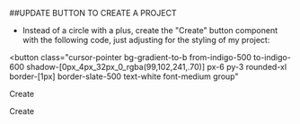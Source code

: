 ##UPDATE BUTTON TO CREATE A PROJECT
  - Instead of a circle with a plus, create the "Create" button component with the following code, just adjusting for the styling of my project:

<button
  class="cursor-pointer bg-gradient-to-b from-indigo-500 to-indigo-600 shadow-[0px_4px_32px_0_rgba(99,102,241,.70)] px-6 py-3 rounded-xl border-[1px] border-slate-500 text-white font-medium group"
>
  <div class="relative overflow-hidden">
    <p
      class="group-hover:-translate-y-7 duration-[1.125s] ease-[cubic-bezier(0.19,1,0.22,1)]"
    >
      Create
    </p>
    <p
      class="absolute top-7 left-0 group-hover:top-0 duration-[1.125s] ease-[cubic-bezier(0.19,1,0.22,1)]"
    >
      Create
    </p>
  </div>
</button>
